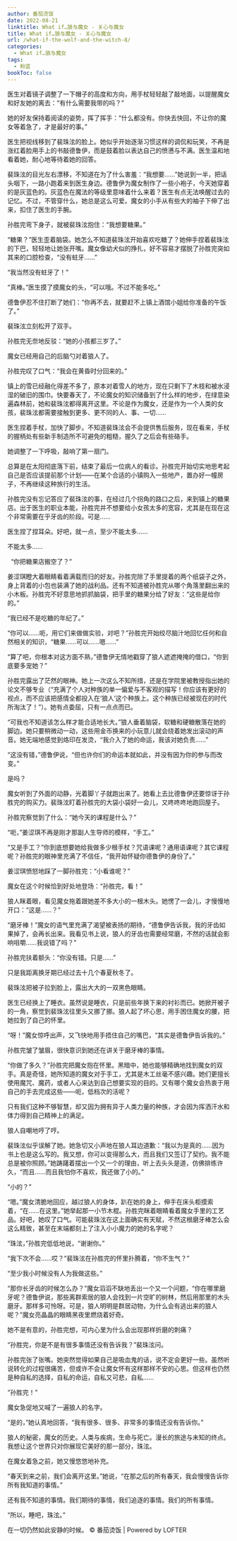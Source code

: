 ```yaml
---
author: 番茄烫饭
date: 2022-08-21
linktitle: What if…狼与魔女 - 关心与魔女
title: What if…狼与魔女 - 关心与魔女
url: /what-if-the-wolf-and-the-witch-8/
categories:
  - What if…狼与魔女
tags:
  - 粉蓝
bookToc: false
---
```


医生对着镜子调整了一下帽子的高度和方向，用手杖轻轻敲了敲地面，以提醒魔女和好友她的离去：“有什么需要我带的吗？”

她的好友保持着阅读的姿势，挥了挥手：“什么都没有。你快去快回，不让你的魔女等着急了，才是最好的事。”

<!--more-->

医生把视线移到了裴珠泫的脸上。她似乎开始逐渐习惯这样的调侃和玩笑，不再是涨红着脸用手上的书敲德鲁伊，而是鼓着脸以表达自己的愤懑与不满。医生温和地看着她，耐心地等待着她的回答。

裴珠泫的目光左右漂移，不知道在为了什么害羞：“我想要……”她说到一半，把话头咽下，一路小跑着来到医生身边。德鲁伊为魔女制作了一些小袍子，今天她穿着的是灰蓝色的。灰蓝色在魔法的等级里意味着什么来着？医生有点无法唤醒过去的记忆。不过，不管穿什么，她总是这么可爱。魔女的小手从有些大的袖子下伸了出来，扣住了医生的手腕。

孙胜完弯下身子，就被裴珠泫抱住：“我想要糖果。”

“糖果？”医生歪着脑袋。她怎么不知道裴珠泫开始喜欢吃糖了？她伸手捏着裴珠泫的下巴，轻轻地让她张开嘴。魔女像幼犬似的挣扎，好不容易才摆脱了孙胜完突如其来的口腔检查，“没有蛀牙……”

“我当然没有蛀牙了！”

“真棒。”医生摸了摸魔女的头，“可以哦。不过不能多吃。”

德鲁伊忍不住打断了她们：“你再不去，就要赶不上镇上酒馆小姐给你准备的午饭了。”

裴珠泫立刻松开了双手。

孙胜完无奈地反驳：“她的小孩都三岁了。”

魔女已经用自己的后脑勺对着狼人了。

孙胜完叹了口气：“我会在黄昏时分回来的。”
 


镇上的雪已经融化得差不多了，原本对着雪人的地方，现在只剩下了木枝和被水浸湿的破旧的围巾。快要春天了，不论魔女的知识储备到了什么样的地步，在绿意染遍森林前，她和裴珠泫都得离开这里。不论是作为魔女，还是作为一个人类的女孩，裴珠泫都需要接触到更多、更不同的人、事、一切……

医生捏着手杖，加快了脚步。不知道裴珠泫会不会提供售后服务，现在看来，手杖的握柄处有些新手制造所不可避免的粗糙，握久了之后会有些硌手。

她调整了一下呼吸，敲响了第一扇门。

总算是在太阳彻底落下前，结束了最后一位病人的看诊。孙胜完开始切实地思考起自己是否应该提前那个计划——在某个合适的小镇购入一些地产，置办好一幢房子，不再继续这种旅行的生活。

孙胜完没有忘记答应了裴珠泫的事，在经过几个拐角的路口之后，来到镇上的糖果店。出于医生的职业本能，孙胜完并不想要给小女孩太多的宽容，尤其是在现在这个非常需要在乎牙齿的阶段。可是……

医生捏了捏耳朵。好吧，就一点，至少不能太多……

不能太多……


 
“你把糖果店搬空了？”

姜涩琪瞪大着眼睛看着满载而归的好友。孙胜完除了手里提着的两个纸袋子之外，身上背着的小包也装满了她的战利品。还有不知道被孙胜完从哪个角落里翻出来的小木板。孙胜完不好意思地抓抓脑袋，把手里的糖果分给了好友：“这些是给你的。”

“我已经不是吃糖的年纪了。”

“你可以……呃，用它们来做做实验，对吧？”孙胜完开始绞尽脑汁地回忆任何和自然相关的知识，“糖果……可以……嗯……”

“算了吧，你根本对这方面不熟，”德鲁伊无情地戳穿了狼人遮遮掩掩的借口，“你到底要多宠她？”

孙胜完露出了茫然的眼神。她上一次这么不知所措，还是在学院里被教授指出她的论文不够专业（“充满了个人对种族的单一偏爱与不客观的描写！你应该有更好的视点，而不应该把感情全都投入在‘狼人’这个种族上。这个种族已经被现在的时代所淘汰了！”）。她有点委屈，只有一点点而已。

“可我也不知道该怎么样才能合适地长大。”狼人垂着脑袋，软糖和硬糖散落在她的脚边。她只要稍微动一动，这些用金币换来的小玩意儿就会绕着她发出滚动的声音。她无端地感觉到烙印在发烫，“我介入了她的命运，我该对她负责……”

“这没有错，”德鲁伊说，“但也许你们的命运本就如此，并没有因为你的参与而改变。”

是吗？

魔女听到了外面的动静，光着脚丫子就跑出来了。她看上去比德鲁伊还要惊讶于孙胜完的购买力。裴珠泫盯着孙胜完的大袋小袋好一会儿，又咚咚咚地跑回屋子。

孙胜完察觉到了什么：“她今天的课程是什么？”

“呃，”姜涩琪不再是刚才那副人生导师的模样，“手工。”

“又是手工？”你到底想要她给我做多少根手杖？咒语课呢？通用语课呢？其它课程呢？孙胜完的眼神里充满了不信任，“我开始怀疑你德鲁伊的身份了。”

姜涩琪愤怒地踩了一脚孙胜完：“小看谁呢？”

魔女在这个时候恰到好处地登场：“孙胜完，看！”

狼人眯着眼，看见魔女拖着跟她差不多大小的一根木头。她愣了一会儿，才慢慢地开口：“这是……？”

“磨牙棒！”魔女的语气里充满了渴望被表扬的期待，“德鲁伊告诉我，我的牙齿如果掉了，会再长出来。我看见书上说，狼人的牙齿也需要经常磨，不然的话就会影响咀嚼……我说错了吗？”

孙胜完扶着额头：“你没有错。只是……”

只是我距离换牙期已经过去十几个春夏秋冬了。
 


裴珠泫把被子拉到脸上，露出大大的一双黑色眼睛。

医生已经换上了睡衣。虽然说是睡衣，只是前些年换下来的衬衫而已。她掀开被子的一角，察觉到裴珠泫往里头又挪了挪。狼人起了坏心思，用手困住魔女的腰，把她拉到了自己的怀里。

“呀！”魔女惊呼出声，又飞快地用手捂住自己的嘴巴，“其实是德鲁伊告诉我的。”

孙胜完皱了皱眉，很快意识到她还在讲关于磨牙棒的事情。

“你做了多久？”孙胜完把魔女抱在怀里。黑暗中，她也能够精确地找到魔女的双手。真是奇怪，她所知道的魔女对于手工，尤其是木工丝毫不感兴趣。她们更擅长使用魔咒、魔药，或者人心来达到自己想要实现的目的。又有哪个魔女会热衷于用自己的手去完成这些——呃，低档次的活呢？

只有我们这种不够智慧，却又因为拥有异于人类力量的种族，才会因为挥洒汗水和体力得到自己精神上的满足。

狼人自嘲地哼了哼。

裴珠泫似乎误解了她。她急切又小声地在狼人耳边道歉：“我以为是真的……因为书上也是这么写的。我又想，你可以变得那么大，而且我们又签订了契约。我不能总是被你照顾。”她踌躇着摆出一个又一个的理由，听上去头头是道，仿佛排练许久，“而且……而且我怕你不喜欢，我还做了小的。”

“小的？”

“嗯。”魔女清脆地回应，越过狼人的身体，趴在她的身上，伸手在床头柜摸索着，“在……在这里。”她举起那一小节木棍。孙胜完眯着眼睛看着魔女手里的工艺品。好吧，她叹了口气。可能裴珠泫在这上面确实有天赋，不然这根磨牙棒怎么会这么精致，甚至在末端都刻上了注入小小魔力的她的名字呢？

“珠泫，”孙胜完低低地说，“谢谢你。”

“我下次不会……哎？”裴珠泫在孙胜完的怀里扑腾着，“你不生气？”

“至少我小时候没有人为我做这些。”

“那你长牙齿的时候怎么办？”魔女滔滔不缺地丢出一个又一个问题，“你在哪里磨牙呢？德鲁伊说，那些离群索居的狼人会找到一片空旷的树林，然后用那里的木头磨牙。那样多可怜呀。可是，狼人明明是群居动物，为什么会有逃出来的狼人呢？”魔女亮晶晶的眼睛黑夜里燃烧着好奇。

她不是有意的，孙胜完想，可内心里为什么会出现那样折磨的刺痛？

“孙胜完，你是不是有很多事情还没有告诉我？”裴珠泫问。

孙胜完张了张嘴。她突然觉得如果自己是吸血鬼的话，说不定会更好一些。虽然听说转化的过程很痛苦，但或许不会让魔女怀有这样那样不安的心思。但这样也仍然是种自私的选择，自私的命运，自私又可悲，自私……

“孙胜完！”

魔女急促地又喊了一遍狼人的名字。
 


“是的，”她认真地回答，“我有很多、很多、非常多的事情还没有告诉你。”

狼人的秘密，魔女的历史。人类与疾病，生命与死亡。漫长的旅途与未知的终点。我想让这个世界只对你展现它美好的那一部分，珠泫。

在魔女着急之前，她又慢悠悠地补充。

“春天到来之前，我们会离开这里。”她说，“在那之后的所有春天，我会慢慢告诉你所有我知道的事情。”

还有我不知道的事情。我们期待的事情，我们追逐的事情。我们的所有事情。

“所以，睡吧，珠泫。”

在一切仍然如此安静的时候。
© 番茄烫饭 | Powered by LOFTER
